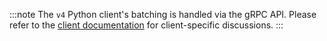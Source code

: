 :::note
The `v4` Python client's batching is handled via the gRPC API.
Please refer to the [client documentation](/docs/weaviate/client-libraries/python) for client-specific discussions.
:::